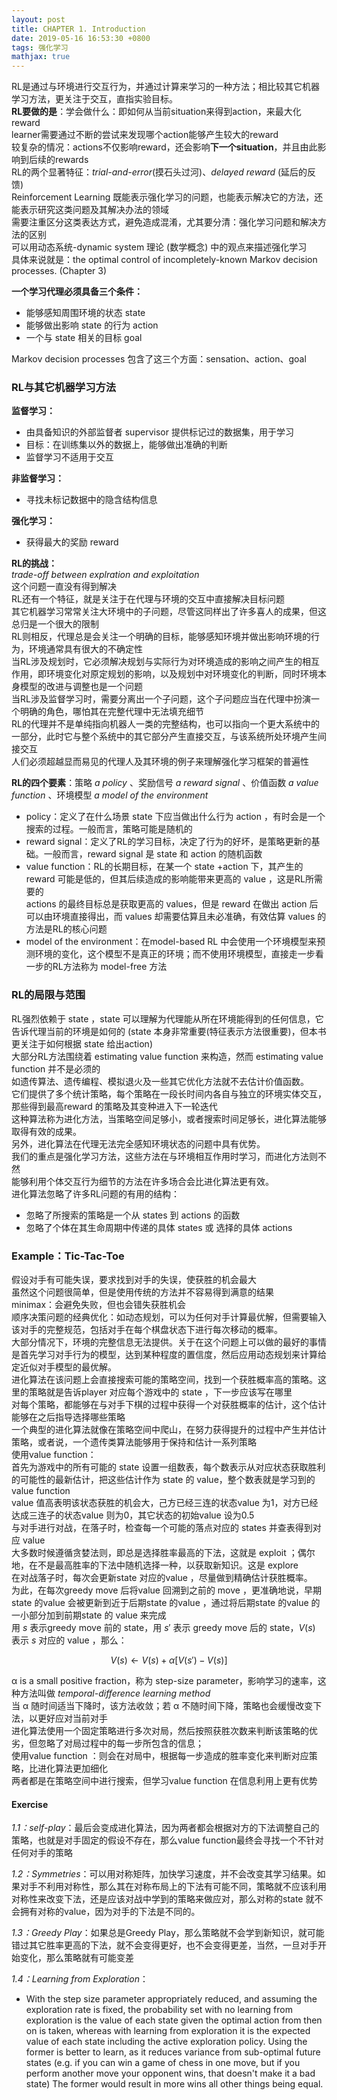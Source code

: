 ```yaml
---
layout: post
title: CHAPTER 1. Introduction
date: 2019-05-16 16:53:30 +0800
tags: 强化学习
mathjax: true
---
```


RL是通过与环境进行交互行为，并通过计算来学习的一种方法；相比较其它机器学习方法，更关注于交互，直指实验目标。  
**RL要做的是**：学会做什么：即如何从当前situation来得到action，来最大化reward  
learner需要通过不断的尝试来发现哪个action能够产生较大的reward  
较复杂的情况：actions不仅影响reward，还会影响**下一个situation**，并且由此影响到后续的rewards  
RL的两个显著特征：*trial-and-error*(摸石头过河)、*delayed reward* (延后的反馈)  
Reinforcement Learning 既能表示强化学习的问题，也能表示解决它的方法，还能表示研究这类问题及其解决办法的领域  
需要注重区分这类表达方式，避免造成混淆，尤其要分清：强化学习问题和解决方法的区别  
可以用动态系统-dynamic system 理论 (数学概念) 中的观点来描述强化学习  
具体来说就是：the optimal control of incompletely-known Markov decision processes.  (Chapter 3)

**一个学习代理必须具备三个条件：**

* 能够感知周围环境的状态 state
* 能够做出影响 state 的行为 action
* 一个与 state 相关的目标 goal

Markov decision processes 包含了这三个方面：sensation、action、goal

### RL与其它机器学习方法

**监督学习：**  

* 由具备知识的外部监督者 supervisor 提供标记过的数据集，用于学习
* 目标：在训练集以外的数据上，能够做出准确的判断
* 监督学习不适用于交互

**非监督学习：**  

* 寻找未标记数据中的隐含结构信息

**强化学习：**  

* 获得最大的奖励 reward

**RL的挑战：**  
*trade-off between explration and exploitation*  
这个问题一直没有得到解决  
RL还有一个特征，就是关注于在代理与环境的交互中直接解决目标问题  
其它机器学习常常关注大环境中的子问题，尽管这同样出了许多喜人的成果，但这总归是一个很大的限制  
RL则相反，代理总是会关注一个明确的目标，能够感知环境并做出影响环境的行为，环境通常具有很大的不确定性  
当RL涉及规划时，它必须解决规划与实际行为对环境造成的影响之间产生的相互作用，即环境变化对原定规划的影响，以及规划中对环境变化的判断，同时环境本身模型的改进与调整也是一个问题  
当RL涉及监督学习时，需要分离出一个子问题，这个子问题应当在代理中扮演一个明确的角色，哪怕其在完整代理中无法填充细节  
RL的代理并不是单纯指向机器人一类的完整结构，也可以指向一个更大系统中的一部分，此时它与整个系统中的其它部分产生直接交互，与该系统所处环境产生间接交互  
人们必须超越显而易见的代理人及其环境的例子来理解强化学习框架的普遍性  

**RL的四个要素**：策略 *a policy* 、奖励信号 *a reward signal* 、价值函数 *a value function* 、环境模型 *a model of the environment*  

* policy：定义了在什么场景 state 下应当做出什么行为 action ，有时会是一个搜索的过程。一般而言，策略可能是随机的
* reward signal：定义了RL的学习目标，决定了行为的好坏，是策略更新的基础。一般而言，reward signal 是 state 和 action 的随机函数
* value function：RL的长期目标，在某一个 state +action 下，其产生的 reward 可能是低的，但其后续造成的影响能带来更高的 value ，这是RL所需要的  
    actions 的最终目标总是获取更高的 values，但是 reward 在做出 action 后可以由环境直接得出，而 values 却需要估算且未必准确，有效估算 values 的方法是RL的核心问题  
* model of the environment：在model-based RL 中会使用一个环境模型来预测环境的变化，这个模型不是真正的环境；而不使用环境模型，直接走一步看一步的RL方法称为 model-free 方法

### RL的局限与范围

RL强烈依赖于 state ，state 可以理解为代理能从所在环境能得到的任何信息，它告诉代理当前的环境是如何的
(state 本身非常重要(特征表示方法很重要)，但本书更关注于如何根据 state 给出action)  
大部分RL方法围绕着 estimating value function 来构造，然而 estimating value function 并不是必须的  
如遗传算法、遗传编程、模拟退火及一些其它优化方法就不去估计价值函数。  
它们提供了多个统计策略，每个策略在一段长时间内各自与独立的环境实体交互，那些得到最高reward 的策略及其变种进入下一轮迭代  
这种算法称为进化方法，当策略空间足够小，或者搜索时间足够长，进化算法能够取得有效的成果。  
另外，进化算法在代理无法完全感知环境状态的问题中具有优势。  
我们的重点是强化学习方法，这些方法在与环境相互作用时学习，而进化方法则不然  
能够利用个体交互行为细节的方法在许多场合会比进化算法更有效。  
进化算法忽略了许多RL问题的有用的结构：  

* 忽略了所搜索的策略是一个从 states 到 actions 的函数
* 忽略了个体在其生命周期中传递的具体 states 或 选择的具体 actions

### Example：Tic-Tac-Toe

假设对手有可能失误，要求找到对手的失误，使获胜的机会最大  
虽然这个问题很简单，但是使用传统的方法并不容易得到满意的结果  
minimax：会避免失败，但也会错失获胜机会  
顺序决策问题的经典优化：如动态规划，可以为任何对手计算最优解，但需要输入该对手的完整规范，包括对手在每个棋盘状态下进行每次移动的概率。  
大部分情况下，环境的完整信息无法提供。关于在这个问题上可以做的最好的事情是首先学习对手行为的模型，达到某种程度的置信度，然后应用动态规划来计算给定近似对手模型的最优解。  
进化算法在该问题上会直接搜索可能的策略空间，找到一个获胜概率高的策略。这里的策略就是告诉player 对应每个游戏中的 state ，下一步应该写在哪里  
对每个策略，都能够在与对手下棋的过程中获得一个对获胜概率的估计，这个估计能够在之后指导选择哪些策略  
一个典型的进化算法就像在策略空间中爬山，在努力获得提升的过程中产生并估计策略，或者说，一个遗传类算法能够用于保持和估计一系列策略  
使用value function：  
首先为游戏中的所有可能的 state 设置一组数表，每个数表示从对应状态获取胜利的可能性的最新估计，把这些估计作为 state 的 value，整个数表就是学习到的 value function  
value 值高表明该状态获胜的机会大，己方已经三连的状态value 为1，对方已经达成三连子的状态value 则为0，其它状态的初始value 设为0.5  
与对手进行对战，在落子时，检查每一个可能的落点对应的 states 并查表得到对应 value  
大多数时候遵循贪婪法则，即总是选择胜率最高的下法，这就是 exploit ；偶尔地，在不是最高胜率的下法中随机选择一种，以获取新知识。这是 explore  
在对战落子时，每次会更新state 对应的value ，尽量做到精确估计获胜概率。  
为此，在每次greedy move 后将value 回溯到之前的 move ，更准确地说，早期state 的value 会被更新到近于后期state 的value ，通过将后期state 的value 的一小部分加到前期state 的 value 来完成  
用 $s$ 表示greedy move 前的 state，用 $s'$ 表示 greedy move 后的 state，$V(s)$ 表示 $s$ 对应的 value ，那么：

$$V(s)\leftarrow V(s)+\alpha[ V(s')-V(s)]$$

α is a small positive fraction，称为 step-size parameter，影响学习的速率，这种方法叫做 *temporal-difference learning method*  
当 α 随时间适当下降时，该方法收敛；若 α 不随时间下降，策略也会缓慢改变下法，以更好应对当前对手  
进化算法使用一个固定策略进行多次对局，然后按照获胜次数来判断该策略的优劣，但忽略了对局过程中的每一步所包含的信息；  
使用value function ：则会在对局中，根据每一步造成的胜率变化来判断对应策略，比进化算法更加细化  
两者都是在策略空间中进行搜索，但学习value function 在信息利用上更有优势

#### Exercise

*1.1：self-play*：最后会变成进化算法，因为两者都会根据对方的下法调整自己的策略，也就是对手固定的假设不存在，那么value function最终会寻找一个不针对任何对手的策略

*1.2：Symmetries*：可以用对称矩阵，加快学习速度，并不会改变其学习结果。如果对手不利用对称性，那么其在对称布局上的下法有可能不同，策略就不应该利用对称性来改变下法，还是应该对战中学到的策略来做应对，那么对称的state 就不会拥有对称的value，因为对手的下法是不同的。

*1.3：Greedy Play*：如果总是Greedy Play，那么策略就不会学到新知识，就可能错过其它胜率更高的下法，就不会变得更好，也不会变得更差，当然，一旦对手开始变化，那么策略就有可能变差

*1.4：Learning from Exploration*：

* With the step size parameter appropriately reduced, and assuming the exploration rate is fixed, the probability set with no learning from exploration is the value of each state given the optimal action from then on is taken, whereas with learning from exploration it is the expected value of each state including the active exploration policy. Using the former is better to learn, as it reduces variance from sub-optimal future states (e.g. if you can win a game of chess in one move, but if you perform another move your opponent wins, that doesn't make it a bad state) The former would result in more wins all other things being equal.
